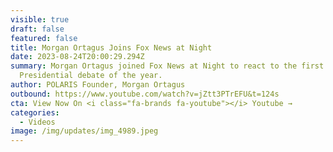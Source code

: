 ```yaml
---
visible: true
draft: false
featured: false
title: Morgan Ortagus Joins Fox News at Night
date: 2023-08-24T20:00:29.294Z
summary: Morgan Ortagus joined Fox News at Night to react to the first GOP
  Presidential debate of the year.
author: POLARIS Founder, Morgan Ortagus
outbound: https://www.youtube.com/watch?v=jZtt3PTrEFU&t=124s
cta: View Now On <i class="fa-brands fa-youtube"></i> Youtube →
categories:
  - Videos
image: /img/updates/img_4989.jpeg
---
```

